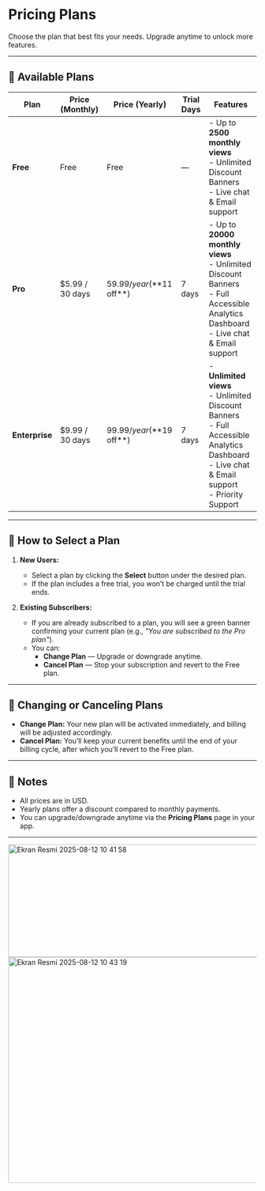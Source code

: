 # Pricing Plans

Choose the plan that best fits your needs. Upgrade anytime to unlock more features.

---

## 💎 Available Plans

| Plan        | Price (Monthly) | Price (Yearly) | Trial Days | Features |
|-------------|-----------------|----------------|------------|----------|
| **Free**    | Free            | Free           | —          | - Up to **2500 monthly views**<br>- Unlimited Discount Banners<br>- Live chat & Email support |
| **Pro**     | $5.99 / 30 days | $59.99/year (**$11 off**) | 7 days | - Up to **20000 monthly views**<br>- Unlimited Discount Banners<br>- Full Accessible Analytics Dashboard<br>- Live chat & Email support |
| **Enterprise** | $9.99 / 30 days | $99.99/year (**$19 off**) | 7 days | - **Unlimited views**<br>- Unlimited Discount Banners<br>- Full Accessible Analytics Dashboard<br>- Live chat & Email support<br>- Priority Support |

---

## 📌 How to Select a Plan

1. **New Users:**  
   - Select a plan by clicking the **Select** button under the desired plan.  
   - If the plan includes a free trial, you won’t be charged until the trial ends.
   
2. **Existing Subscribers:**  
   - If you are already subscribed to a plan, you will see a green banner confirming your current plan (e.g., *"You are subscribed to the Pro plan"*).  
   - You can:
     - **Change Plan** — Upgrade or downgrade anytime.  
     - **Cancel Plan** — Stop your subscription and revert to the Free plan.

---

## 🔄 Changing or Canceling Plans

- **Change Plan:** Your new plan will be activated immediately, and billing will be adjusted accordingly.
- **Cancel Plan:** You’ll keep your current benefits until the end of your billing cycle, after which you’ll revert to the Free plan.

---

## 📢 Notes
- All prices are in USD.
- Yearly plans offer a discount compared to monthly payments.
- You can upgrade/downgrade anytime via the **Pricing Plans** page in your app.

---

<img width="957" height="228" alt="Ekran Resmi 2025-08-12 10 41 58" src="https://github.com/user-attachments/assets/3c2dc9dd-a229-4e41-9768-1e46993590e0" />

<img width="752" height="457" alt="Ekran Resmi 2025-08-12 10 43 19" src="https://github.com/user-attachments/assets/d3fc6fad-737f-45bf-979b-38bd3c89a02b" />

